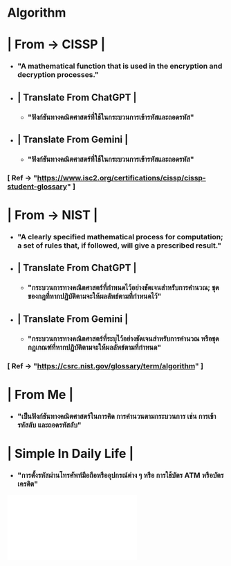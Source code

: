 # Algorithm
# | From -> CISSP | 
- ### "A mathematical function that is used in the encryption and decryption processes."
- ## | Translate From ChatGPT | 
  - ### "ฟังก์ชันทางคณิตศาสตร์ที่ใช้ในกระบวนการเข้ารหัสและถอดรหัส"
- ## | Translate From Gemini | 
    - ### "ฟังก์ชันทางคณิตศาสตร์ที่ใช้ในกระบวนการเข้ารหัสและถอดรหัส" 
### [ Ref -> "https://www.isc2.org/certifications/cissp/cissp-student-glossary" ]


# | From -> NIST |
- ### "A clearly specified mathematical process for computation; a set of rules that, if followed, will give a prescribed result." 
- ## | Translate From ChatGPT | 
  - ### "กระบวนการทางคณิตศาสตร์ที่กำหนดไว้อย่างชัดเจนสำหรับการคำนวณ; ชุดของกฎที่หากปฏิบัติตามจะให้ผลลัพธ์ตามที่กำหนดไว้" 
- ## | Translate From Gemini | 
    - ### "กระบวนการทางคณิตศาสตร์ที่ระบุไว้อย่างชัดเจนสำหรับการคำนวณ หรือชุดกฎเกณฑ์ที่หากปฏิบัติตามจะให้ผลลัพธ์ตามที่กำหนด" 
### [ Ref -> "https://csrc.nist.gov/glossary/term/algorithm" ]


# | From Me |
- ### "เป็นฟังก์ชันทางคณิตศาสตร์ในการคิด การคำนวนตามกระบวนการ เช่น การเข้ารหัสลับ และถอดรหัสลับ" 
# | Simple In Daily Life | 
- ### "การตั้งรหัสผ่านโทรศัพท์มือถือหรืออุปกรณ์ต่าง ๆ หรือ การใช้บัตร ATM หรือบัตรเครดิต" 

![back](README.md)
